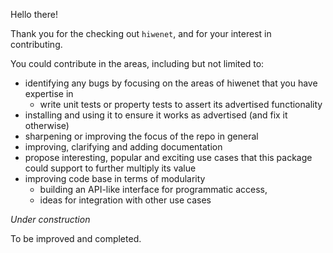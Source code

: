 Hello there! 

Thank you for the checking out `hiwenet`, and for your interest in contributing. 

You could contribute in the areas, including but not limited to:
 * identifying any bugs by focusing on the areas of hiwenet that you have expertise in 
    * write unit tests or property tests to assert its advertised functionality
 * installing and using it to ensure it works as advertised (and fix it otherwise)
 * sharpening or improving the focus of the repo in general
 * improving, clarifying and adding documentation
 * propose interesting, popular and exciting use cases that this package could support to further multiply its value
 * improving code base in terms of modularity
   * building an API-like interface for programmatic access, 
   * ideas for integration with other use cases
 
 
 *Under construction*
 
 
 To be improved and completed.
